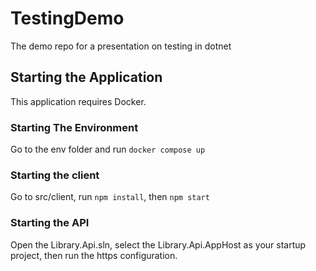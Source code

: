 # TestingDemo
The demo repo for a presentation on testing in dotnet

## Starting the Application

This application requires Docker.

### Starting The Environment
Go to the env folder and run `docker compose up`

### Starting the client
Go to src/client, run `npm install`, then `npm start`

### Starting the API
Open the Library.Api.sln, select the Library.Api.AppHost as your startup project, then run the https configuration.
